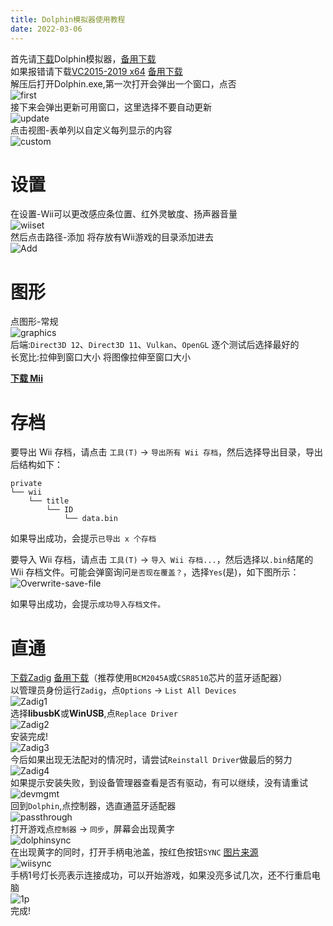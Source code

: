 ```yaml
---
title: Dolphin模拟器使用教程
date: 2022-03-06
---
```


首先请[下载](https://cn.dolphin-emu.org/)Dolphin模拟器，[备用下载](https://file.waterlemons2k.com/Dolphin/)  
如果报错请下载[VC2015-2019 x64](https://learn.microsoft.com/en-US/cpp/windows/latest-supported-vc-redist?view=msvc-170) [备用下载](https://file.waterlemons2k.com/vc2015-2019.x64.exe)  
解压后打开Dolphin.exe,第一次打开会弹出一个窗口，点否  
![first](/Dolphin-emu/first.png)  
接下来会弹出更新可用窗口，这里选择不要自动更新  
![update](/Dolphin-emu/update.png)  
点击视图-表单列以自定义每列显示的内容  
![custom](/Dolphin-emu/custom.png)
# 设置
在设置-Wii可以更改感应条位置、红外灵敏度、扬声器音量  
![wiiset](/Dolphin-emu/wiiset.png)  
然后点击路径-添加 将存放有Wii游戏的目录添加进去  
![Add](/Dolphin-emu/Add.png)
# 图形
点图形-常规  
![graphics](/Dolphin-emu/graphics.png)  
后端:`Direct3D 12`、`Direct3D 11`、`Vulkan`、`OpenGL` 逐个测试后选择最好的  
长宽比:拉伸到窗口大小 将图像拉伸至窗口大小

**[下载 Mii](https://file.waterlemons2k.com/Mii.wad)**
# 存档
要导出 Wii 存档，请点击 `工具(T)` -> `导出所有 Wii 存档`，然后选择导出目录，导出后结构如下：
```
private
└── wii
    └── title
        └── ID
            └── data.bin
```
如果导出成功，会提示`已导出 x 个存档`

要导入 Wii 存档，请点击 `工具(T)` -> `导入 Wii 存档...`，然后选择以`.bin`结尾的 Wii 存档文件。可能会弹窗询问`是否现在覆盖？`，选择`Yes`(是)，如下图所示：
![Overwrite-save-file](/Dolphin-emu/Overwrite-save-file.png)

如果导出成功，会提示`成功导入存档文件。`
# 直通
[下载Zadig](https://zadig.akeo.ie/) [备用下载](https://file.waterlemons2k.com/zadig-2.4.exe)（推荐使用`BCM2045A`或`CSR8510`芯片的蓝牙适配器）  
以管理员身份运行`Zadig`，点`Options` -> `List All Devices`  
![Zadig1](/Dolphin-emu/Zadig1.png)  
选择**libusbK**或**WinUSB**,点`Replace Driver`  
![Zadig2](/Dolphin-emu/Zadig2.png)  
安装完成!  
![Zadig3](/Dolphin-emu/Zadig3.png)  
今后如果出现无法配对的情况时，请尝试`Reinstall Driver`做最后的努力  
![Zadig4](/Dolphin-emu/Zadig4.png)  
如果提示安装失败，到设备管理器查看是否有驱动，有可以继续，没有请重试  
![devmgmt](/Dolphin-emu/devmgmt.png)  
回到`Dolphin`,点控制器，选直通蓝牙适配器  
![passthrough](/Dolphin-emu/passthrough.png)  
打开游戏点`控制器` -> `同步`，屏幕会出现黄字  
![dolphinsync](/Dolphin-emu/dolphinsync.png)  
在出现黄字的同时，打开手柄电池盖，按红色按钮`SYNC` [图片来源](https://www.businessinsider.com/how-to-sync-wii-remote)  
![wiisync](/Dolphin-emu/wiisync.jpg)  
手柄1号灯长亮表示连接成功，可以开始游戏，如果没亮多试几次，还不行重启电脑  
![1p](/Dolphin-emu/1p.png)  
完成!